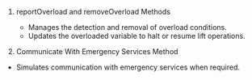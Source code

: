 1. reportOverload and removeOverload Methods
   - Manages the detection and removal of overload conditions.
   - Updates the overloaded variable to halt or resume lift operations.
 
 2. Communicate With Emergency Services Method
   - Simulates communication with emergency services when required.

